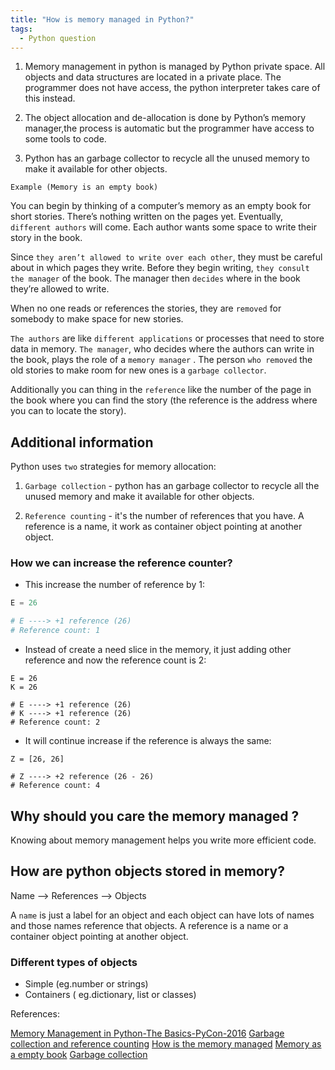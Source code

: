 ```yaml
---
title: "How is memory managed in Python?"
tags:
  - Python question
---
```


1. Memory management in python is managed by Python private space. All objects and data structures are located in a private place. The programmer does not have access, the python interpreter takes care of this instead.

2. The object allocation and de-allocation is done by Python’s memory manager,the process is automatic but the programmer have access to some tools to code.

3. Python has an garbage collector to recycle all the unused memory to make it available for other objects.

`Example (Memory is an empty book)`

You can begin by thinking of a computer’s memory as an empty book for short stories. There’s nothing written on the pages yet. Eventually, `different authors` will come. Each author wants some space to write their story in the book.

Since `they aren’t allowed to write over each other`, they must be careful about in which pages they write. Before they begin writing, `they consult the manager` of the book. The manager then `decides` where in the book they’re allowed to write.

When no one reads or references the stories, they are `removed` for somebody to make space for new stories.

`The authors` are like `different applications` or processes that need to store data in memory. `The manager`, who decides where the authors can write in the book, plays the role of a `memory manager` . The person `who removed` the old stories to make room for new ones is a `garbage collector`.

Additionally you can thing in the `reference` like the number of the page in the book where you can find the story (the reference is the address where you can to locate the story).

## Additional information

Python uses `two` strategies for memory allocation:

1. `Garbage collection` - python has an garbage collector to recycle all the unused memory and make it available for other objects.

2. `Reference counting` - it's the number of references that you have. A  reference is a name, it work as container object pointing at another object.

### How we can increase the reference counter?

* This increase the number of reference by 1:

```python
E = 26

# E ----> +1 reference (26)
# Reference count: 1
```

* Instead of create a need slice in the memory, it just adding other reference and now the reference count is 2:

```python+
E = 26
K = 26

# E ----> +1 reference (26)
# K ----> +1 reference (26)
# Reference count: 2
```

* It will continue increase if the reference is always the same:

```python+
Z = [26, 26]

# Z ----> +2 reference (26 - 26)
# Reference count: 4
```

## Why should you care the memory managed ?

Knowing about memory management helps you write more efficient code.

## How are python objects stored in memory?

Name --> References --> Objects

A `name` is just a label for an object and each object can have lots of names and those names reference that objects. A reference is a name or a container object pointing at another object.

### Different types of objects

* Simple (eg.number or strings)
* Containers ( eg.dictionary, list or classes)

References:

[Memory Management in Python-The Basics-PyCon-2016](https://www.youtube.com/watch?v=F6u5rhUQ6dU&t=429s)
[Garbage collection and reference counting](https://www.geeksforgeeks.org/memory-management-in-python/)
[How is the memory managed](https://www.i2tutorials.com/how-is-memory-managed-in-python/)
[Memory as a empty book](https://realpython.com/python-memory-management/ç)
[Garbage collection](https://www.geeksforgeeks.org/garbage-collection-python)
